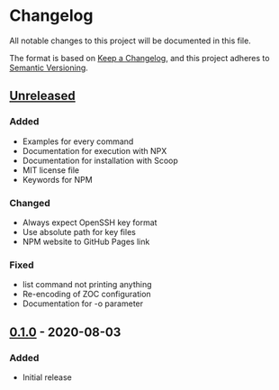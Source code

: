 # Changelog

All notable changes to this project will be documented in this file.

The format is based on [Keep a Changelog](https://keepachangelog.com/en/1.0.0/), and this project adheres to [Semantic Versioning](https://semver.org/spec/v2.0.0.html).

## [Unreleased]

### Added

- Examples for every command
- Documentation for execution with NPX
- Documentation for installation with Scoop
- MIT license file
- Keywords for NPM

### Changed

- Always expect OpenSSH key format
- Use absolute path for key files
- NPM website to GitHub Pages link

### Fixed

- list command not printing anything
- Re-encoding of ZOC configuration
- Documentation for -o parameter

## [0.1.0] - 2020-08-03

### Added

- Initial release

[Unreleased]: https://github.com/TheLastZombie/sshpm/compare/0.1.0...HEAD
[0.1.0]: https://github.com/TheLastZombie/sshpm/releases/tag/0.1.0
